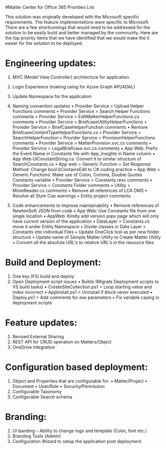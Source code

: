 #Matter Center for Office 365 Priorities List 

This solution was originally developed with the Microsoft specific requirements. The feature implementations were specific to Microsoft. There are a few shortcomings that would need to be addressed for the solution to be easily build and better managed by the community. Here are the top priority items that we have identified that we would make the it easier for the solution to be deployed.   

# Engineering updates:

1.	MVC (Model View Controller) architecture for application.
2.	Login Experience (making using for Azure Graph API/ADAL)
3.	Update Namespace for the application
4.	Naming convention updates
•	Provider Service > Upload Helper Functions comments
•	Provider Service > Search Helper Functions comments
•	Provider Service > EditMatterHelperFunctions.cs comments
•	Provider Service > BriefcaseUtilityHelperFunctions
•	Provider Service > BriefCaseHelperFunction comments
•	Remove BriefcaseContentTypeHelperFunctions.cs
•	Provider Service > SearchHelperFunction
•	Provider Service > ProvisionHelperFunctions comments
•	Provider Service > MatterProvision.svc.cs comments
•	Provider Service > LegalBriefcase.svc.cs comments
•	App Web: Prefix the Event Name in Constants file with App_Insights in Name column
•	App Web UIConstantString.cs: Convert it to similar structure of SearchConstants.cs
•	App web > Generic Function > Set Response Method: Change bool bContainsEdit to C# coding practice
•	App Web > Generic Functions: Make use of Colon, Comma, Double Quotes Constants variable
•	Provider Service > Constants.resx comments
•	Provider Service > Constants Folder comments
•	Utility > MimeReader.cs comments
•	Remove all references of LCA DMS
•	Resolve all Style Cop warnings
•	Entity project comments

5.	Code enhancements to improve maintainability 
•	Remove references of NewtonSoft JSON from code
•	App Web: Use Constants file from one single location
•	AppWeb: Kindly add version.aspx page which will only have current version of the application
•	DataLayer > Constants.cs move it under Entity Namespace
•	Divide classes in Data Layer > Constants into individual Files
•	Update OneClick tool as per new folder structure
•	Update name of Sample Matter Utility to Create Matter Utility
•	Convert all the absolute URL's to relative URL's in the resource files 

# Build and Deployment:

1.	One key (F5) build and deploy
2.	Open Deployment script issues
•	Builds (Migrate Deployment scripts to VS build tasks)
•	CreateSiteCollection.ps1 > Loop starting value and index incorrect
•	AppInstall.ps1 > Uninstall if block never executed
•	Deploy.ps1 > Add comments for exe parameters
•	Fix variable casing in deployment scripts

# Feature updates:

1.	Revised External Sharing
2.	REST API for CRUD operation on Matters/Object
3.	OneDrive Integration

# Configuration based deployment:

1.	Object and Properties that are configurable for:
•	Matter/Project
•	Document
•	User/Role
•	Security/Permission
2.	Configurable Taxonomy
3.	Configurable Search schema

# Branding:

1.	UI banding – Ability to change logo and template (Color, font etc.) 
2.	Branding Tools (Admin)
3.	Configuration Wizard to setup the application post deployment

